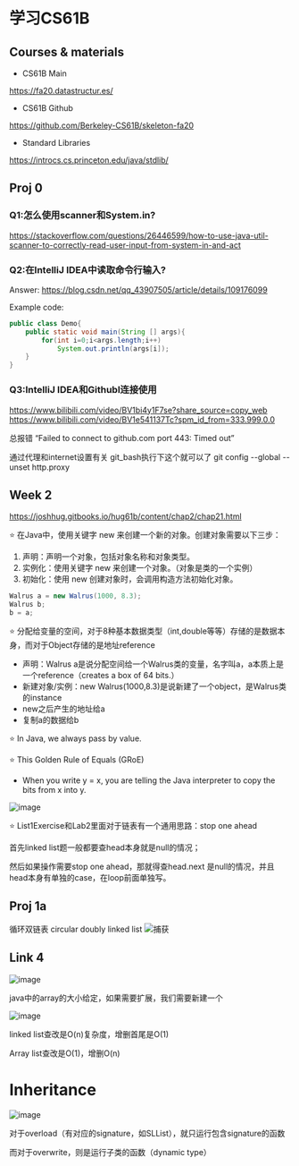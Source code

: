 # 学习CS61B
## Courses & materials
- CS61B Main

https://fa20.datastructur.es/

- CS61B Github

https://github.com/Berkeley-CS61B/skeleton-fa20

- Standard Libraries

https://introcs.cs.princeton.edu/java/stdlib/

## Proj 0
### Q1:怎么使用scanner和System.in?

https://stackoverflow.com/questions/26446599/how-to-use-java-util-scanner-to-correctly-read-user-input-from-system-in-and-act

### Q2:在IntelliJ IDEA中读取命令行输入?
Answer: https://blog.csdn.net/qq_43907505/article/details/109176099

Example code:
```java
public class Demo{
    public static void main(String [] args){
        for(int i=0;i<args.length;i++)
            System.out.println(args[i]);
    }
}
```
### Q3:IntelliJ IDEA和Githubl连接使用
https://www.bilibili.com/video/BV1bi4y1F7se?share_source=copy_web
https://www.bilibili.com/video/BV1e541137Tc?spm_id_from=333.999.0.0

总报错 “Failed to connect to github.com port 443: Timed out”

通过代理和internet设置有关
git_bash执行下这个就可以了 git config --global --unset http.proxy


## Week 2
https://joshhug.gitbooks.io/hug61b/content/chap2/chap21.html

⭐ 在Java中，使用关键字 new 来创建一个新的对象。创建对象需要以下三步：
1. 声明：声明一个对象，包括对象名称和对象类型。
2. 实例化：使用关键字 new 来创建一个对象。（对象是类的一个实例）
3. 初始化：使用 new 创建对象时，会调用构造方法初始化对象。

```java
Walrus a = new Walrus(1000, 8.3);
Walrus b;
b = a;
```
⭐ 分配给变量的空间，对于8种基本数据类型（int,double等等）存储的是数据本身，而对于Object存储的是地址reference
- 声明：Walrus a是说分配空间给一个Walrus类的变量，名字叫a，a本质上是一个reference（creates a box of 64 bits.）
- 新建对象/实例：new Walrus(1000,8.3)是说新建了一个object，是Walrus类的instance
- new之后产生的地址给a
- 复制a的数据给b

⭐ In Java, we always pass by value.

⭐ This Golden Rule of Equals (GRoE)
- When you write y = x, you are telling the Java interpreter to copy the bits from x into y. 


![image](https://user-images.githubusercontent.com/76512484/137616875-a396c2b7-9ca0-40e0-a6a0-b28d5069a479.png)

⭐ List1Exercise和Lab2里面对于链表有一个通用思路：stop one ahead

首先linked list题一般都要查head本身就是null的情况；

然后如果操作需要stop one ahead，那就得查head.next 是null的情况，并且head本身有单独的case，在loop前面单独写。

## Proj 1a
循环双链表 circular doubly linked list
![捕获](https://user-images.githubusercontent.com/76512484/138862425-01216d3c-9b16-4e8c-bd91-800516025a08.PNG)
## Link 4
![image](https://user-images.githubusercontent.com/76512484/139063623-9de9b27d-183f-4ab5-bd07-6334c33518c3.png)

java中的array的大小给定，如果需要扩展，我们需要新建一个

![image](https://user-images.githubusercontent.com/76512484/139182385-cddff614-8752-4e53-809e-7b36756cbc14.png)

linked list查改是O(n)复杂度，增删首尾是O(1)

Array list查改是O(1)，增删O(n)

# Inheritance
![image](https://user-images.githubusercontent.com/76512484/141981913-e59e4983-a08b-4ca2-a416-f09843fe6274.png)

对于overload（有对应的signature，如SLList<String>），就只运行包含signature的函数

而对于overwrite，则是运行子类的函数（dynamic type）

